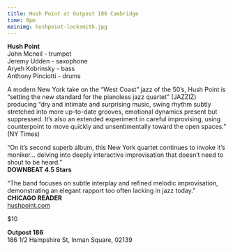 ```yaml
---
title: Hush Point at Outpost 186 Cambridge
time: 8pm
mainimg: hushpoint-locksmith.jpg
---
```

**Hush Point**  
John Mcneil - trumpet  
Jeremy Udden - saxophone  
Aryeh Kobrinsky - bass  
Anthony Pinciotti - drums

A modern New York take on the “West Coast” jazz of the 50’s, Hush Point is “setting the new standard for the pianoless jazz quartet” (JAZZIZ) producing “dry and intimate and surprising music, swing rhythm subtly stretched into more up-to-date grooves, emotional dynamics present but suppressed. It’s also an extended experiment in careful improvising, using counterpoint to move quickly and unsentimentally toward the open spaces.” (NY Times)

“On it’s second superb album, this New York quartet continues to invoke it’s moniker… delving into deeply interactive improvisation that doesn’t need to shout to be heard.”  
**DOWNBEAT 4.5 Stars**

“The band focuses on subtle interplay and refined melodic improvisation, demonstrating an elegant rapport too often lacking in jazz today.”  
**CHICAGO READER**  
[hushpoint.com](hushpoint.com)

$10

**Outpost 186**   
186 1/2 Hampshire St, Inman Square, 02139
